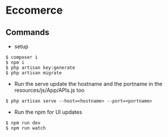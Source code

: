 # Eccomerce

## Commands
* setup
```
$ composer i
$ npm i
$ php artisan key:generate
$ php artisan migrate
```
* Run the serve
update the hostname and the portname in the resources/js/App/APIs.js too
```
$ php artisan serve --host=<hostname> --port=<portname>
```

* Run the npm for UI updates
```
$ npm run dev
$ npm run watch
```
